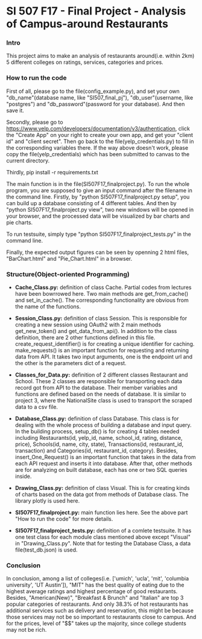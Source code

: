 # SI 507 F17 - Final Project - Analysis of Campus-around Restaurants

### Intro ###
This project aims to make an analysis of restaurants around(i.e. within 2km) 5 different colleges on ratings, services, categories and prices. 

### How to run the code ###
First of all, please go to the file(config_example.py), and set your own "db_name"(database name, like "SI507_final_pj"), "db_user"(username, like "postgres") and "db_password"(password for your database). And then save it.

Secondly, please go to https://www.yelp.com/developers/documentation/v3/authentication, click the "Create App" on your right to create your own app, and get your "client id" and "client secret". Then go back to the file(yelp_credentials.py) to fill in the corresponding variables there.
If the way above doesn't work, please copy the file(yelp_credentials) which has been submitted to canvas to the current directory.

Thirdly, pip install -r requirements.txt

The main function is in the file(SI507F17_finalproject.py). To run the whole program, you are supposed to give an input command after the filename in the command line. Firstly, by "python SI507F17_finalproject.py setup", you can build up a database consisting of 4 different tables. And then by "python SI507F17_finalproject.py view", two new windows will be opened in your browser, and the processed data will be visualized by bar charts and pie charts.

To run testsuite, simply type "python SI507F17_finalproject_tests.py" in the command line.

Finally, the expected output figures can be seen by openning 2 html files, "BarChart.html" and "Pie_Chart.html" in a browser.

### Structure(Object-oriented Programming) ###
* **Cache_Class.py:** definition of class Cache. Partial codes from lectures have been bowrrowed here. Two main methods are get_from_cache() and set_in_cache(). The corresponding functionality are obvious from the name of the functions.

* **Session_Class.py:** definition of class Session. This is responsible for creating a new session using OAuth2 with 2 main methods get_new_token() and get_data_from_api(). In addition to the class definition, there are 2 other functions defined in this file. create_request_identifier() is for creating a unique identifier for caching. make_requests() is an important function for requesting and returning data from API. It takes two input arguments, one is the endpoint url and the other is the parameters dict of a request.

* **Classes_for_Data.py:** definition of 2 different classes Restaurant and School. These 2 classes are responsible for transporting each data record got from API to the database. Their member variables and functions are defined based on the needs of database. It is similar to project 3, where the NationalSite class is used to transport the scraped data to a csv file.

* **Database_Class.py:** definition of class Database. This class is for dealing with the whole process of building a database and input query. In the building process, setup_db() is for creating 4 tables needed including Restaurants(id, yelp_id, name, school_id, rating, distance, price), Schools(id, name, city, state), Transactions(id, restaurant_id, transaction) and Categories(id, restaurant_id, category). Besides, insert_One_Request() is an important function that takes in the data from each API request and inserts it into database. After that, other methods are for analyzing on built database, each has one or two SQL queries inside.

* **Drawing_Class.py:** definition of class Visual. This is for creating kinds of charts based on the data got from methods of Database class. The library plotly is used here.

* **SI507F17_finalproject.py:** main function lies here. See the above part "How to run the code" for more details.

* **SI507F17_finalproject_tests.py:** definition of a comlete testsuite. It has one test class for each module class mentioned above except "Visual" in "Drawing_Class.py". Note that for testing the Database Class, a data file(test_db.json) is used.

### Conclusion ###
In conclusion, among a list of colleges(i.e. ['umich', 'ucla', 'mit', 'columbia university', 'UT Austin']), "MIT" has the best quality of eating due to the highest average ratings and highest percentage of good restaurants. Besides, "American(New)", "Breakfast & Brunch" and "Italian" are top 3 popular categories of restaurants. And only 38.3% of hot restaurants has additional services such as delivery and reservation, this might be because those services may not be so important to restaurants close to campus. And for the prices, level of "$$" takes up the majority, since college students may not be rich.
